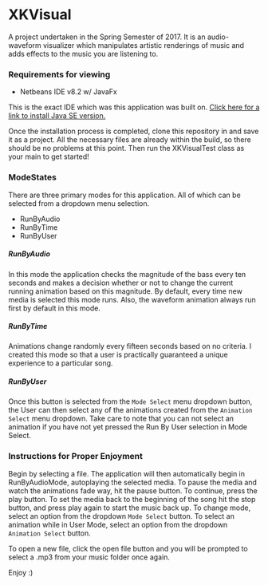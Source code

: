 # XKVisual
A project undertaken in the Spring Semester of 2017.
It is an audio-waveform visualizer which manipulates artistic renderings of music and adds effects to the music you are listening to.

### Requirements for viewing

* Netbeans IDE v8.2 w/ JavaFx

This is the exact IDE which was this application was built on.  [Click here for a link to install Java SE version.](https://netbeans.org/downloads/)

Once the installation process is completed, clone this repository in and save it as a project.  All the necessary files are already
within the build, so there should be no problems at this point.  Then run the XKVisualTest class as your main to get started!

### ModeStates

There are three primary modes for this application.  All of which can be selected from a dropdown menu selection.
* RunByAudio
* RunByTime
* RunByUser

##### RunByAudio
In this mode the application checks the magnitude of the bass every ten seconds and makes a decision whether or not to change the current
running animation based on this magnitude.  By default, every time new media is selected this mode runs.  Also, the waveform animation
always run first by default in this mode.

##### RunByTime
Animations change randomly every fifteen seconds based on no criteria.  I created this mode so that a user is practically guaranteed a
unique experience to a particular song.

##### RunByUser
Once this button is selected from the `Mode Select` menu dropdown button, the User can then select any of the animations created from the
`Animation Select` menu dropdown.  Take care to note that you can not select an animation if you have not yet pressed the Run By User selection in Mode Select.

### Instructions for Proper Enjoyment

Begin by selecting a file.  The application will then automatically begin in RunByAudioMode, autoplaying the selected media.  To pause
the media and watch the animations fade way, hit the pause button.  To continue, press the play button.  To set the media back to the
beginning of the song hit the stop button, and press play again to start the music back up.  To change mode, select an option from the 
dropdown `Mode Select` button.  To select an animation while in User Mode, select an option from the dropdown `Animation Select` button.

To open a new file, click the open file button and you will be prompted to select a .mp3 from your music folder once again.

Enjoy :)
